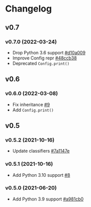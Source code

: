 # Changelog

## v0.7

### v0.7.0 (2022-03-24)

- Drop Python 3.6 support [#d10a009](https://github.com/nikitanovosibirsk/cabina/commit/d10a0090205fa498aa027c35a4a2746cbb93deed)
- Improve Config repr [#48ccb38](https://github.com/nikitanovosibirsk/cabina/commit/48ccb38518c3e747165a5d871ff2f77d37b33d24)
- Deprecated `Config.print()`

## v0.6

### v0.6.0 (2022-03-08)

- Fix inheritance [#9](https://github.com/nikitanovosibirsk/cabina/pull/9)
- Add `Config.print()`


## v0.5

### v0.5.2 (2021-10-16)

- Update classifiers [#7a1147e](https://github.com/nikitanovosibirsk/cabina/commit/7a1147e45a9d7d9edd15dacd147af98a7a235b77)

### v0.5.1 (2021-10-16)

- Add Python 3.10 support [#8](https://github.com/nikitanovosibirsk/cabina/pull/8)


### v0.5.0 (2021-06-20)

- Add Python 3.9 support [#a981cb0](https://github.com/nikitanovosibirsk/cabina/commit/a981cb0f59e02810962107da74b31ef1e53df3ae)
